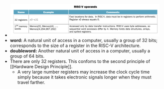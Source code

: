 - ![image.png](../assets/image_1655866013709_0.png)
- **word:** A natural unit of access in a computer, usually a group of 32 bits; corresponds to the size of a register in the RISC-V architecture.
- **doubleword:**  Another natural unit of access in a computer, usually a group of 64 bits.
- There are only 32 registers. This confoms to the second principle of [[Hardware Design Principle]].
	- A very large number registers may increase the clock cycle time simply because it takes electronic signals longer when they must travel farther.